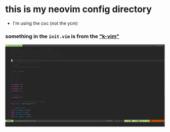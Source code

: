 # this is my neovim config directory

- I'm using the coc (not the ycm)

### something in the `init.vim` is from the ["k-vim"](https://github.com/wklken/k-vim)

<img src="https://raw.githubusercontent.com/Arch-Jason/my-neovim-config/master/show.png" alt="show">

